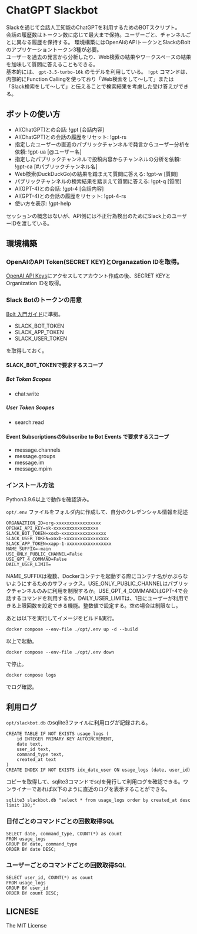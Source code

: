 # ChatGPT Slackbot

Slackを通じて会話人工知能のChatGPTを利用するためのBOTスクリプト。  
会話の履歴数はトークン数に応じて最大まで保持。ユーザーごと、チャンネルごとに異なる履歴を保持する。
環境構築にはOpenAIのAPIトークンとSlackのBoltのアプリケーショントークン3種が必要。  
ユーザーを過去の発言から分析したり、Web検索の結果やワークスペースの結果を加味して質問に答えることもできる。  
基本的には、 `gpt-3.5-turbo-16k` のモデルを利用している。 `!gpt` コマンドは、内部的にFunction Callingを使っており「Web検索をして～して」または「Slack検索をして～して」と伝えることで検索結果を考慮した受け答えができる。 

## ボットの使い方
- AI(ChatGPT)との会話: !gpt \[会話内容\]  
- AI(ChatGPT)との会話の履歴をリセット: !gpt-rs
- 指定したユーザーの直近のパブリックチャンネルで発言からユーザー分析を依頼: !gpt-ua \[@ユーザー名\]
- 指定したパブリックチャンネルで投稿内容からチャンネルの分析を依頼: !gpt-ca \[#パブリックチャンネル名\]
- Web検索(DuckDuckGo)の結果を踏まえて質問に答える: !gpt-w \[質問\]
- パブリックチャンネルの検索結果を踏まえて質問に答える: !gpt-q \[質問\]
- AI(GPT-4)との会話: !gpt-4 \[会話内容\]
- AI(GPT-4)との会話の履歴をリセット: !gpt-4-rs
- 使い方を表示: !gpt-help

セッションの概念はないが、API側には不正行為検出のためにSlack上のユーザーIDを渡している。

## 環境構築
### OpenAIのAPI Token(SECRET KEY)とOrganazation IDを取得。
[OpenAI API Keys](https://beta.openai.com/account/api-keys)にアクセスしてアカウント作成の後、SECRET KEYとOrganization IDを取得。

### Slack Botのトークンの用意
[Bolt 入門ガイド](https://slack.dev/bolt-python/ja-jp/tutorial/getting-started)に準拠。

- SLACK_BOT_TOKEN
- SLACK_APP_TOKEN
- SLACK_USER_TOKEN

を取得しておく。

#### SLACK_BOT_TOKENで要求するスコープ

##### Bot Token Scopes
- chat:write

##### User Token Scopes
- search:read

#### Event SubscriptionsのSubscribe to Bot Events で要求するスコープ

- message.channels
- message.groups
- message.im
- message.mpim

### インストール方法
Python3.9.6以上で動作を確認済み。

`opt/.env` ファイルをフォルダ内に作成して、自分のクレデンシャル情報を記述

```
ORGANAZTION_ID=org-xxxxxxxxxxxxxxxxx
OPENAI_API_KEY=sk-xxxxxxxxxxxxxxxxx
SLACK_BOT_TOKEN=xoxb-xxxxxxxxxxxxxxxxx
SLACK_USER_TOKEN=xoxb-xxxxxxxxxxxxxxxxx
SLACK_APP_TOKEN=xapp-1-xxxxxxxxxxxxxxxxx
NAME_SUFFIX=-main
USE_ONLY_PUBLIC_CHANNEL=False
USE_GPT_4_COMMAND=False
DAILY_USER_LIMIT=
```

NAME_SUFFIXは複数、Dockerコンテナを起動する際にコンテナ名がかぶらないようにするためのサフィックス。USE_ONLY_PUBLIC_CHANNELはパブリックチャンネルのみに利用を制限するか。USE_GPT_4_COMMANDはGPT-4で会話するコマンドを利用するか。DAILY_USER_LIMITは、1日にユーザーが利用できる上限回数を設定できる機能。整数値で設定する。空の場合は制限なし。

あとは以下を実行してイメージをビルド&実行。

```
docker compose --env-file ./opt/.env up -d --build
```

以上で起動。

```
docker compose --env-file ./opt/.env down
```

で停止。

```
docker compose logs
```
でログ確認。

## 利用ログ
`opt/slackbot.db` のsqlite3ファイルに利用ログが記録される。

```
CREATE TABLE IF NOT EXISTS usage_logs (
    id INTEGER PRIMARY KEY AUTOINCREMENT,
    date text,
    user_id text,
    command_type text,
    created_at text
)
CREATE INDEX IF NOT EXISTS idx_date_user ON usage_logs (date, user_id)
```

コピーを取得して、sqlite3コマンドでsqlを発行して利用ログを確認できる。ワンライナーであれば以下のように直近のログを表示することができる。  

```
sqlite3 slackbot.db "select * from usage_logs order by created_at desc limit 100;"
```

### 日付ごとのコマンドごとの回数取得SQL
```
SELECT date, command_type, COUNT(*) as count
FROM usage_logs
GROUP BY date, command_type
ORDER BY date DESC;
```

### ユーザーごとのコマンドごとの回数取得SQL
```
SELECT user_id, COUNT(*) as count
FROM usage_logs
GROUP BY user_id
ORDER BY count DESC;
```

## LICNESE
The MIT License
